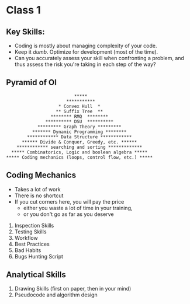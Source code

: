 # Class 1
## Key Skills:
- Coding is mostly about managing complexity of your code.
- Keep it *dumb*. Optimize for development (most of the time). 
- Can you accurately assess your skill when confronting a problem, and thus assess the risk you're taking in each step of the way?
 
## Pyramid of OI
```
                          *****
                       ***********
                    * Convex Hull  *
                   ** Suffix Tree  **
                 ******** RMQ  ********
               ********** DSU  ********** 
            ********* Graph Theory *********
          ******* Dynamic Programming ********
        ************ Data Structure ************
      ****** Divide & Conquer, Greedy, etc. ******
    ************ searching and sorting *************
  ***** Combinatorics, Logic and boolean algebra *****
***** Coding mechanics (loops, control flow, etc.) *****
```

## Coding Mechanics
- Takes a lot of work
- There is no shortcut
- If you cut corners here, you will pay the price
  - either you waste a lot of time in your training,
  - or you don't go as far as you deserve

1. Inspection Skills
2. Testing Skills
3. Workflow
4. Best Practices
5. Bad Habits
6. Bugs Hunting Script


## Analytical Skills
1. Drawing Skills (first on paper, then in your mind)
2. Pseudocode and algorithm design
